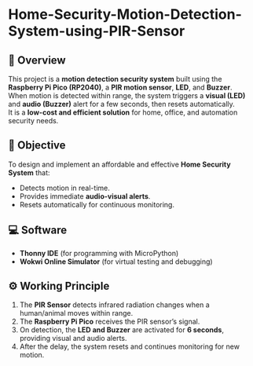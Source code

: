 # Home-Security-Motion-Detection-System-using-PIR-Sensor

## 📌 Overview
This project is a **motion detection security system** built using the **Raspberry Pi Pico (RP2040)**, a **PIR motion sensor**, **LED**, and **Buzzer**.  
When motion is detected within range, the system triggers a **visual (LED)** and **audio (Buzzer)** alert for a few seconds, then resets automatically.  
It is a **low-cost and efficient solution** for home, office, and automation security needs.

## 🎯 Objective
To design and implement an affordable and effective **Home Security System** that:
- Detects motion in real-time.
- Provides immediate **audio-visual alerts**.
- Resets automatically for continuous monitoring.

## 💻 Software
- **Thonny IDE** (for programming with MicroPython)  
- **Wokwi Online Simulator** (for virtual testing and debugging)  

## ⚙️ Working Principle
1. The **PIR Sensor** detects infrared radiation changes when a human/animal moves within range.  
2. The **Raspberry Pi Pico** receives the PIR sensor’s signal.  
3. On detection, the **LED and Buzzer** are activated for **6 seconds**, providing visual and audio alerts.  
4. After the delay, the system resets and continues monitoring for new motion.  


